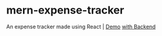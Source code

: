# mern-expense-tracker
An expense tracker made using React | [Demo](https://enigma-cloud.github.io/react-expense-tracker/) [with Backend](https://mern-expense-trackr.herokuapp.com/)
